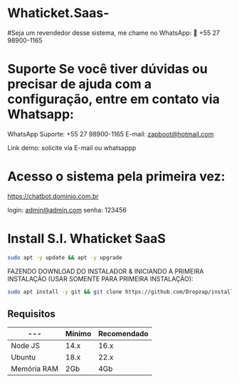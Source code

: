 # Whaticket.Saas-

#Seja um revendedor desse sistema, me chame no WhatsApp:
📲 +55 27 98900-1165

# Suporte Se você tiver dúvidas ou precisar de ajuda com a configuração, entre em contato via Whatsapp:

WhatsApp Suporte: +55 27 98900-1165
E-mail: zapboot@hotmail.com 

Link demo: solicite via E-mail ou whatsappp 


# Acesso o sistema pela primeira vez:

https://chatbot.dominio.com.br

login: admin@admin.com
senha: 123456

# Install S.I. Whaticket SaaS

```bash
sudo apt -y update && apt -y upgrade
```

FAZENDO DOWNLOAD DO INSTALADOR & INICIANDO A PRIMEIRA INSTALAÇÃO (USAR SOMENTE PARA PRIMEIRA INSTALAÇÃO):

```bash
sudo apt install -y git && git clone https://github.com/Dropzap/install_siwhaticket_saas-main-main.git install_whaticket && sudo chmod -R 777 install_whaticket  && cd install_whaticket  && sudo ./install_primaria
```

## Requisitos

| --- | Mínimo | Recomendado |
| --- | --- | --- |
| Node JS | 14.x | 16.x |
| Ubuntu | 18.x | 22.x |
| Memória RAM | 2Gb | 4Gb |  

